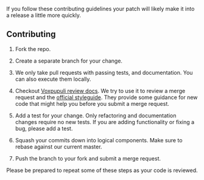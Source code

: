 If you follow these contributing guidelines your patch
will likely make it into a release a little more quickly.

## Contributing

1. Fork the repo.

2. Create a separate branch for your change.

3. We only take pull requests with passing tests, and documentation. You can also execute them locally. 

4. Checkout [Voxpupuli review docs](https://voxpupuli.org/docs/#reviewing-a-module-pr). We try to 
   use it to review a merge request and the [official styleguide](https://puppet.com/docs/puppet/6.0/style_guide.html).
   They provide some guidance for new code that might help you before you submit a merge request.

5. Add a test for your change. Only refactoring and documentation
   changes require no new tests. If you are adding functionality
   or fixing a bug, please add a test.

6. Squash your commits down into logical components. Make sure to rebase
   against our current master.

7. Push the branch to your fork and submit a merge request.

Please be prepared to repeat some of these steps as your code is reviewed.
